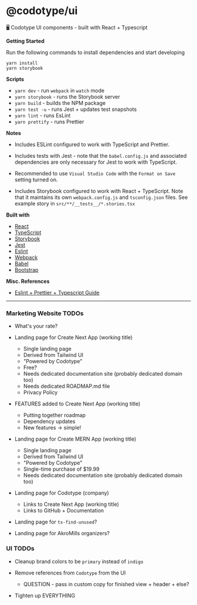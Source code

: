 # @codotype/ui

:desktop_computer: Codotype UI components - built with React + Typescript

**Getting Started**

Run the following commands to install dependencies and start developing

```
yarn install
yarn storybook
```

**Scripts**

-   `yarn dev` - run `webpack` in `watch` mode
-   `yarn storybook` - runs the Storybook server
-   `yarn build` - builds the NPM package
-   `yarn test -u` - runs Jest + updates test snapshots
-   `yarn lint` - runs EsLint
-   `yarn prettify` - runs Prettier

**Notes**

-   Includes ESLint configured to work with TypeScript and Prettier.

-   Includes tests with Jest - note that the `babel.config.js` and associated dependencies are only necessary for Jest to work with TypeScript.

-   Recommended to use `Visual Studio Code` with the `Format on Save` setting turned on.

-   Includes Storybook configured to work with React + TypeScript. Note that it maintains its own `webpack.config.js` and `tsconfig.json` files. See example story in `src/**/__tests__/*.stories.tsx`

**Built with**

-   [React](https://reactjs.org)
-   [TypeScript](https://www.typescriptlang.org/)
-   [Storybook](https://storybook.js.org/)
-   [Jest](https://jestjs.io)
-   [Eslint](https://eslint.org/)
-   [Webpack](https://webpack.js.org/)
-   [Babel](https://babeljs.io/)
-   [Bootstrap](https://getbootstrap.com)

**Misc. References**

-   [Eslint + Prettier + Typescript Guide](https://dev.to/robertcoopercode/using-eslint-and-prettier-in-a-typescript-project-53jb)

---

### Marketing Website TODOs

-   What's your rate?

-   Landing page for Create Next App (working title)

    -   Single landing page
    -   Derived from Tailwind UI
    -   "Powered by Codotype"
    -   Free?
    -   Needs dedicated documentation site (probably dedicated domain too)
    -   Needs dedicated ROADMAP.md file
    -   Privacy Policy

-   FEATURES added to Create Next App (working title)

    -   Putting together roadmap
    -   Dependency updates
    -   New features -> simple!

-   Landing page for Create MERN App (working title)

    -   Single landing page
    -   Derived from Tailwind UI
    -   "Powered by Codotype"
    -   Single-time purchase of \$19.99
    -   Needs dedicated documentation site (probably dedicated domain too)

-   Landing page for Codotype (company)

    -   Links to Create Next App (working title)
    -   Links to GitHub + Documentation

-   Landing page for `ts-find-unused`?
-   Landing page for AkroMills organizers?

### UI TODOs

-   Cleanup brand colors to be `primary` instead of `indigo`

-   Remove references from `Codotype` from the UI

    -   QUESTION - pass in custom copy for finished view + header + else?

-   Tighten up EVERYTHING
